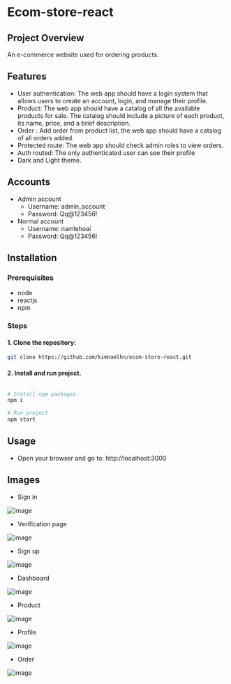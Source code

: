 # Ecom-store-react

## Project Overview

An e-commerce website used for ordering products.

## Features
- User authentication: The web app should have a login system that allows users to create an account, login, and manage their profile.
- Product: The web app should have a catalog of all the available products for sale. The catalog should include a picture of each product, its name, price, and a brief description.
- Order : Add order from product list, the web app should have a catalog of all orders added.
- Protected route: The web app should check admin roles to view orders.
- Auth routed: The only authenticated user can see their profile
- Dark and Light theme.

## Accounts
- Admin account
   - Username: admin_account
   - Password: Qq@123456!
- Normal account
   - Username: namlehoai
   - Password: Qq@123456!

## Installation

### Prerequisites

- node
- reactjs
- npm

### Steps

#### 1. Clone the repository:
```bash
git clone https://github.com/kimnamlhn/ecom-store-react.git
```
#### 2. Install and run project.
```bash

# Install npm packages
npm i

# Run project
npm start
```   

## Usage
- Open your browser and go to: http://localhost:3000

## Images
- Sign in
  
![image](https://github.com/user-attachments/assets/ed94438d-892f-45eb-9243-7cc333c88085)

- Verification page

![image](https://github.com/user-attachments/assets/af153c32-5143-494b-966f-e3f63183f798)

- Sign up
  
![image](https://github.com/user-attachments/assets/82041eeb-4d70-4425-9be8-d076dc929d02)

- Dashboard
  
![image](https://github.com/user-attachments/assets/36c5a1be-542e-4559-9d55-c3e0d07e0d29)

- Product

![image](https://github.com/user-attachments/assets/af6df459-5701-4583-a36b-471fc2bee006)

- Profile

![image](https://github.com/user-attachments/assets/d849c71c-58f6-4359-97d3-dfa0332460b9)

- Order

![image](https://github.com/user-attachments/assets/fb0908d1-9ac4-457c-9a8f-37ffaf808e82)
